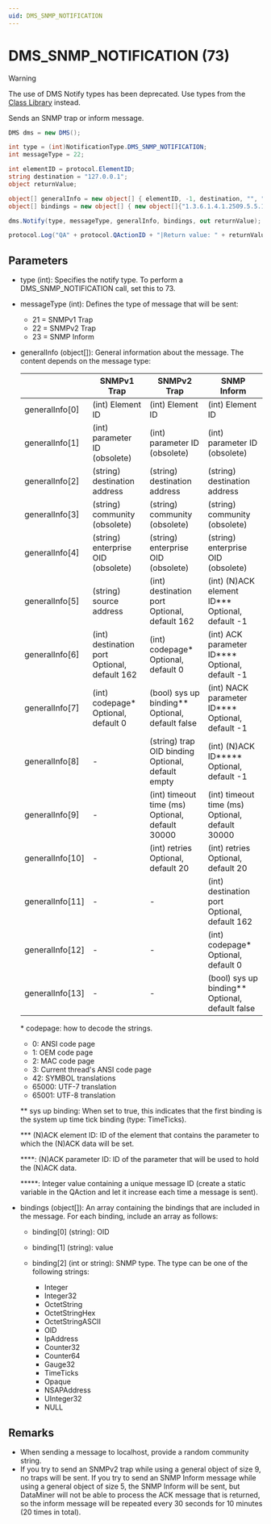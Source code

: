 ```yaml
---
uid: DMS_SNMP_NOTIFICATION
---
```


# DMS_SNMP_NOTIFICATION (73)

> [!WARNING]
> The use of DMS Notify types has been deprecated. Use types from the [Class Library](xref:ClassLibraryIntroduction) instead.

Sends an SNMP trap or inform message.

```csharp
DMS dms = new DMS();

int type = (int)NotificationType.DMS_SNMP_NOTIFICATION;
int messageType = 22;

int elementID = protocol.ElementID;
string destination = "127.0.0.1";
object returnValue;

object[] generalInfo = new object[] { elementID, -1, destination, "", "" };
object[] bindings = new object[] { new object[]{"1.3.6.1.4.1.2509.5.5.1.5.1", "value", "OctetString"}};

dms.Notify(type, messageType, generalInfo, bindings, out returnValue);

protocol.Log("QA" + protocol.QActionID + "|Return value: " + returnValue, LogType.Error, LogLevel.NoLogging);
```

## Parameters

- type (int): Specifies the notify type. To perform a DMS_SNMP_NOTIFICATION call, set this to 73.
- messageType (int): Defines the type of message that will be sent:

  - 21 = SNMPv1 Trap
  - 22 = SNMPv2 Trap
  - 23 = SNMP Inform

- generalInfo (object[]): General information about the message. The content depends on the message type:
  
  |  |SNMPv1 Trap | SNMPv2 Trap | SNMP Inform |
  |---|---|---|---|
  | generalInfo[0] | (int) Element ID |(int) Element ID | (int) Element ID |
  | generalInfo[1] | (int) parameter ID (obsolete) |(int) parameter ID (obsolete) |(int) parameter ID (obsolete) |
  | generalInfo[2] | (string) destination address | (string) destination address | (string) destination address |
  | generalInfo[3] | (string) community (obsolete) | (string) community (obsolete) |(string) community (obsolete) |
  | generalInfo[4] | (string) enterprise OID (obsolete) |(string) enterprise OID (obsolete) | (string) enterprise OID (obsolete) |
  | generalInfo[5] |(string) source address | (int) destination port Optional, default 162 | (int) (N)ACK element ID*** Optional, default -1 |
  | generalInfo[6] | (int) destination port Optional, default 162 | (int) codepage* Optional, default 0 | (int) ACK parameter ID**** Optional, default -1 |
  | generalInfo[7] | (int) codepage* Optional, default 0 | (bool) sys up binding** Optional, default false |(int) NACK parameter ID**** Optional, default -1 |
  | generalInfo[8] | - | (string) trap OID binding Optional, default empty | (int) (N)ACK ID***** Optional, default -1 |
  | generalInfo[9] | - | (int) timeout time (ms) Optional, default 30000 |(int) timeout time (ms) Optional, default 30000 |
  | generalInfo[10] | - | (int) retries Optional, default 20 | (int) retries Optional, default 20 |
  | generalInfo[11] | - | - | (int) destination port Optional, default 162 |
  | generalInfo[12] | - | - | (int) codepage* Optional, default 0 |
  | generalInfo[13] | - | - | (bool) sys up binding** Optional, default false |

  \* codepage: how to decode the strings.

    - 0: ANSI code page
    - 1: OEM code page
    - 2: MAC code page
    - 3: Current thread's ANSI code page
    - 42: SYMBOL translations
    - 65000: UTF-7 translation
    - 65001: UTF-8 translation

  ** sys up binding: When set to true, this indicates that the first binding is the system up time tick binding (type: TimeTicks).

  *** (N)ACK element ID: ID of the element that contains the parameter to which the (N)ACK data will be set.

  ****: (N)ACK parameter ID: ID of the parameter that will be used to hold the (N)ACK data.

  *****: Integer value containing a unique message ID (create a static variable in the QAction and let it increase each time a message is sent).

- bindings (object[]): An array containing the bindings that are included in the message. For each binding, include an array as follows:

  - binding[0] (string): OID
  - binding[1] (string): value
  - binding[2] (int or string): SNMP type. The type can be one of the following strings:

    - Integer
    - Integer32
    - OctetString
    - OctetStringHex
    - OctetStringASCII
    - OID
    - IpAddress
    - Counter32
    - Counter64
    - Gauge32
    - TimeTicks
    - Opaque
    - NSAPAddress
    - UInteger32
    - NULL

## Remarks

- When sending a message to localhost, provide a random community string.
- If you try to send an SNMPv2 trap while using a general object of size 9, no traps will be sent. If you try to send an SNMP Inform message while using a general object of size 5, the SNMP Inform will be sent, but DataMiner will not be able to process the ACK message that is returned, so the inform message will be repeated every 30 seconds for 10 minutes (20 times in total).

